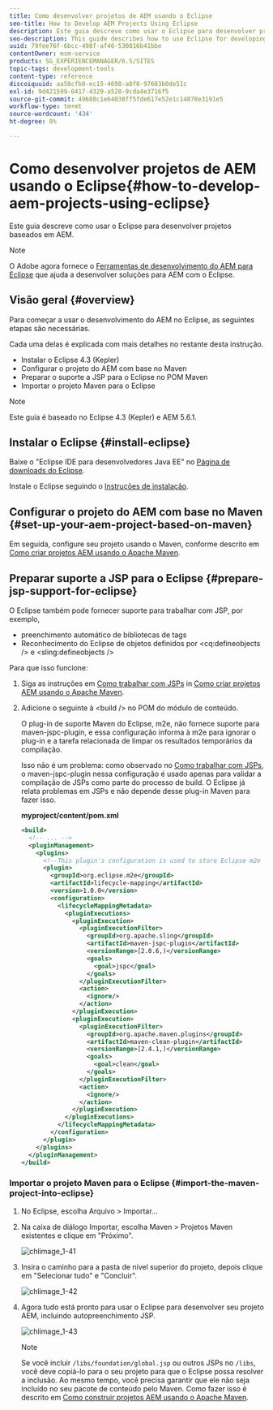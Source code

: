 ```yaml
---
title: Como desenvolver projetos de AEM usando o Eclipse
seo-title: How to Develop AEM Projects Using Eclipse
description: Este guia descreve como usar o Eclipse para desenvolver projetos baseados em AEM
seo-description: This guide describes how to use Eclipse for developing AEM based projects
uuid: 79fee76f-6bcc-498f-af46-530816b41bbe
contentOwner: msm-service
products: SG_EXPERIENCEMANAGER/6.5/SITES
topic-tags: development-tools
content-type: reference
discoiquuid: aa58cfb8-ec15-4698-a8f0-97683b0de51c
exl-id: 9d421599-0417-4329-a528-9cda4e3716f5
source-git-commit: 49688c1e64038ff5fde617e52e1c14878e3191e5
workflow-type: tm+mt
source-wordcount: '434'
ht-degree: 0%

---
```


# Como desenvolver projetos de AEM usando o Eclipse{#how-to-develop-aem-projects-using-eclipse}

Este guia descreve como usar o Eclipse para desenvolver projetos baseados em AEM.

>[!NOTE]
>
>O Adobe agora fornece o [Ferramentas de desenvolvimento do AEM para Eclipse](/help/sites-developing/aem-eclipse.md) que ajuda a desenvolver soluções para AEM com o Eclipse.

## Visão geral {#overview}

Para começar a usar o desenvolvimento do AEM no Eclipse, as seguintes etapas são necessárias.

Cada uma delas é explicada com mais detalhes no restante desta instrução.

* Instalar o Eclipse 4.3 (Kepler)
* Configurar o projeto do AEM com base no Maven
* Preparar o suporte a JSP para o Eclipse no POM Maven
* Importar o projeto Maven para o Eclipse

>[!NOTE]
>
>Este guia é baseado no Eclipse 4.3 (Kepler) e AEM 5.6.1.

## Instalar o Eclipse {#install-eclipse}

Baixe o &quot;Eclipse IDE para desenvolvedores Java EE&quot; no [Página de downloads do Eclipse](https://www.eclipse.org/downloads/).

Instale o Eclipse seguindo o [Instruções de instalação](https://wiki.eclipse.org/Eclipse/Installation).

## Configurar o projeto do AEM com base no Maven {#set-up-your-aem-project-based-on-maven}

Em seguida, configure seu projeto usando o Maven, conforme descrito em [Como criar projetos AEM usando o Apache Maven](/help/sites-developing/ht-projects-maven.md).

## Preparar suporte a JSP para o Eclipse {#prepare-jsp-support-for-eclipse}

O Eclipse também pode fornecer suporte para trabalhar com JSP, por exemplo,

* preenchimento automático de bibliotecas de tags
* Reconhecimento do Eclipse de objetos definidos por &lt;cq:defineobjects /> e &lt;sling:defineobjects />

Para que isso funcione:

1. Siga as instruções em [Como trabalhar com JSPs](/help/sites-developing/ht-projects-maven.md#how-to-work-with-jsps) in [Como criar projetos AEM usando o Apache Maven](/help/sites-developing/ht-projects-maven.md).
1. Adicione o seguinte à &lt;build /> no POM do módulo de conteúdo.

   O plug-in de suporte Maven do Eclipse, m2e, não fornece suporte para maven-jspc-plugin, e essa configuração informa à m2e para ignorar o plug-in e a tarefa relacionada de limpar os resultados temporários da compilação.

   Isso não é um problema: como observado no [Como trabalhar com JSPs](/help/sites-developing/ht-projects-maven.md#how-to-work-with-jsps), o maven-jspc-plugin nessa configuração é usado apenas para validar a compilação de JSPs como parte do processo de build. O Eclipse já relata problemas em JSPs e não depende desse plug-in Maven para fazer isso.

   **myproject/content/pom.xml**

   ```xml
   <build>
     <!-- ... -->
     <pluginManagement>
       <plugins>
         <!--This plugin's configuration is used to store Eclipse m2e settings only. It has no influence on the Maven build itself.-->
         <plugin>
           <groupId>org.eclipse.m2e</groupId>
           <artifactId>lifecycle-mapping</artifactId>
           <version>1.0.0</version>
           <configuration>
             <lifecycleMappingMetadata>
               <pluginExecutions>
                 <pluginExecution>
                   <pluginExecutionFilter>
                     <groupId>org.apache.sling</groupId>
                     <artifactId>maven-jspc-plugin</artifactId>
                     <versionRange>[2.0.6,)</versionRange>
                     <goals>
                       <goal>jspc</goal>
                     </goals>
                   </pluginExecutionFilter>
                   <action>
                     <ignore/>
                   </action>
                 </pluginExecution>
                 <pluginExecution>
                   <pluginExecutionFilter>
                     <groupId>org.apache.maven.plugins</groupId>
                     <artifactId>maven-clean-plugin</artifactId>
                     <versionRange>[2.4.1,)</versionRange>
                     <goals>
                       <goal>clean</goal>
                     </goals>
                   </pluginExecutionFilter>
                   <action>
                     <ignore/>
                   </action>
                 </pluginExecution>
               </pluginExecutions>
             </lifecycleMappingMetadata>
           </configuration>
         </plugin>
       </plugins>
     </pluginManagement>
   </build>
   ```

### Importar o projeto Maven para o Eclipse {#import-the-maven-project-into-eclipse}

1. No Eclipse, escolha Arquivo > Importar...
1. Na caixa de diálogo Importar, escolha Maven > Projetos Maven existentes e clique em &quot;Próximo&quot;.

   ![chlimage_1-41](assets/chlimage_1-41a.png)

1. Insira o caminho para a pasta de nível superior do projeto, depois clique em &quot;Selecionar tudo&quot; e &quot;Concluir&quot;.

   ![chlimage_1-42](assets/chlimage_1-42a.png)

1. Agora tudo está pronto para usar o Eclipse para desenvolver seu projeto AEM, incluindo autopreenchimento JSP.

   ![chlimage_1-43](assets/chlimage_1-43a.png)

   >[!NOTE]
   >
   >Se você incluir `/libs/foundation/global.jsp` ou outros JSPs no `/libs`, você deve copiá-lo para o seu projeto para que o Eclipse possa resolver a inclusão. Ao mesmo tempo, você precisa garantir que ele não seja incluído no seu pacote de conteúdo pelo Maven. Como fazer isso é descrito em [Como construir projetos AEM usando o Apache Maven](/help/sites-developing/ht-projects-maven.md).
